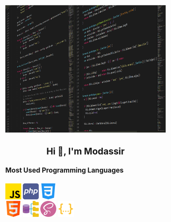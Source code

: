 <img src="./images/banner.png" style="width:100%; height: 400px;">
<h1 align="center">Hi 👋, I'm Modassir</h1>

<h2>Most Used Programming Languages<h2>
<div>
  <img src="./images/js.png" width="50" height="50">
  <img src="./images/php.png" width="50" height="50">
  <img src="./images/css.png" width="50" height="50">
</div>


<div>
  <img src="./images/html.png" width="50" height="50">
  <img src="./images/database.png" width="50" height="50">
  <img src="./images/sass.png" width="50" height="50">
  <img src="./images/json.svg" width="50" height="50">
</div>
